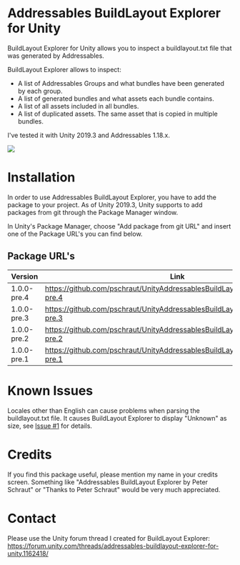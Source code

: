 # Addressables BuildLayout Explorer for Unity

BuildLayout Explorer for Unity allows you to inspect a buildlayout.txt file that was generated by Addressables.

BuildLayout Explorer allows to inspect:
* A list of Addressables Groups and what bundles have been generated by each group.
* A list of generated bundles and what assets each bundle contains.
* A list of all assets included in all bundles.
* A list of duplicated assets. The same asset that is copied in multiple bundles.

I've tested it with Unity 2019.3 and Addressables 1.18.x.


[![](http://img.youtube.com/vi/cOCIej3FXjs/0.jpg)](https://www.youtube.com/watch?v=cOCIej3FXjs "")


# Installation

In order to use Addressables BuildLayout Explorer, you have to add the package to your project. As of Unity 2019.3, Unity supports to add packages from git through the Package Manager window.

In Unity's Package Manager, choose "Add package from git URL" and insert one of the Package URL's you can find below.


## Package URL's

| Version  |     Link      |
|----------|---------------|
| 1.0.0-pre.4 | https://github.com/pschraut/UnityAddressablesBuildLayoutExplorer.git#1.0.0-pre.4 |
| 1.0.0-pre.3 | https://github.com/pschraut/UnityAddressablesBuildLayoutExplorer.git#1.0.0-pre.3 |
| 1.0.0-pre.2 | https://github.com/pschraut/UnityAddressablesBuildLayoutExplorer.git#1.0.0-pre.2 |
| 1.0.0-pre.1 | https://github.com/pschraut/UnityAddressablesBuildLayoutExplorer.git#1.0.0-pre.1 |

# Known Issues

Locales other than English can cause problems when parsing the buildlayout.txt file. It causes BuildLayout Explorer to display "Unknown" as size, see [Issue #1](https://github.com/pschraut/UnityAddressablesBuildLayoutExplorer/issues/1) for details.

# Credits

If you find this package useful, please mention my name in your credits screen.
Something like "Addressables BuildLayout Explorer by Peter Schraut" or "Thanks to Peter Schraut" would be very much appreciated.

# Contact

Please use the Unity forum thread I created for BuildLayout Explorer: https://forum.unity.com/threads/addressables-buildlayout-explorer-for-unity.1162418/
